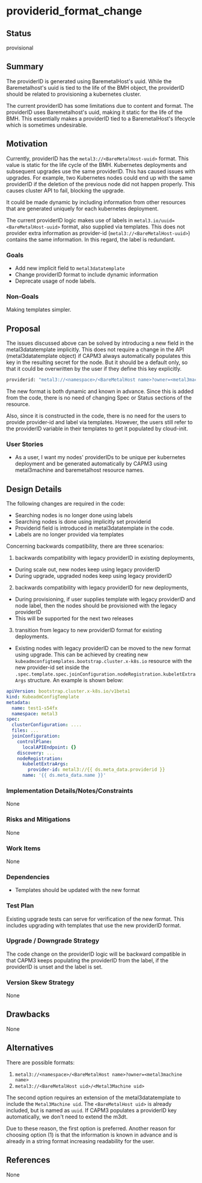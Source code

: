 <!--
 This work is licensed under a Creative Commons Attribution 3.0
 Unported License.

 http://creativecommons.org/licenses/by/3.0/legalcode
-->

# providerid_format_change

## Status

provisional

## Summary

The providerID is generated using BaremetalHost's uuid.
While the Baremetalhost's uuid is tied to the life of the BMH object,
the providerID should be related to provisioning a kubernetes cluster.

The current providerID has some limitations due to content and format.
The providerID uses Baremetalhost's uuid, making it static for the life of the
BMH. This essentially makes a providerID tied to a BaremetalHost's lifecycle
which is sometimes undesirable.

## Motivation

Currently, providerID has the `metal3://<BareMetalHost-uuid>` format. This value is
static for the life cycle of the BMH. Kubernetes deployments and subsequent
upgrades use the same providerID. This has caused issues with upgrades.
For example, two Kubernetes nodes could end up with the same providerID if
the deletion of the previous node did not happen properly. This causes
cluster API to fail, blocking the upgrade.

It could be made dynamic by including information from other resources that are generated uniquely for each kubernetes deployment.

The current providerID logic makes use of labels in
`metal3.io/uuid=<BareMetalHost-uuid>` format, also supplied via templates. This does not
provider extra information as provider-id (`metal3://<BareMetalHost-uuid>`) contains the
same information. In this regard, the label is redundant.

### Goals

- Add new implicit field to `metal3datatemplate`
- Change providerID format to include dynamic information
- Deprecate usage of node labels.

### Non-Goals

Making templates simpler.

## Proposal

The issues discussed above can be solved by introducing a new field in the
metal3datatemplate implicitly. This does not require a change in the API
(metal3datatemplate object) if CAPM3 always automatically populates this key in
the resulting secret for the node. But it should be a default only, so that it
could be overwritten by the user if they define this key explicitly.

```bash
providerid: "metal3://<namespace>/<BareMetalHost name>?owner=<metal3machine name>"
```

The new format is both dynamic and known in advance. Since this is added from
the code, there is no need of changing Spec or Status sections of the resource.

Also, since it is constructed in the code, there is no need for the users to
provide provider-id and label via templates. However, the users still refer to
the providerID variable in their templates to get it populated by cloud-init.

### User Stories

- As a user, I want my nodes' providerIDs to be unique per kubernetes deployment
 and be generated automatically by CAPM3 using metal3machine and baremetalhost resource names.

## Design Details

The following changes are required in the code:

- Searching nodes is no longer done using labels
- Searching nodes is done using implicitly set providerid
- Providerid field is introduced in metal3datatemplate in the code.
- Labels are no longer provided via templates

Concerning backwards compatibility, there are three scenarios:

1. backwards compatibility with legacy providerID in existing deployments,
  - During scale out, new nodes keep using legacy providerID
  - During upgrade, upgraded nodes keep using legacy providerID
2. backwards compatibility with legacy providerID for new deployments,
  - During provisioning, if user supplies template with legacy providerID and
  node label, then the nodes should be provisioned with the legacy providerID
  - This will be supported for the next two releases

3. transition from legacy to new providerID format for existing deployments.
  - Existing nodes with legacy providerID can be moved to the new format using
  upgrade. This can be achieved by creating new
  `kubeadmconfigtemplates.bootstrap.cluster.x-k8s.io` resource with the new provider-id
  set inside the `.spec.template.spec.joinConfiguration.nodeRegistration.kubeletExtraArgs`
  structure. An example is shown below:

```yaml
apiVersion: bootstrap.cluster.x-k8s.io/v1beta1
kind: KubeadmConfigTemplate
metadata:
  name: test1-s54fx
  namespace: metal3
spec:
  clusterConfiguration: ....
  files: ...
  joinConfiguration:
    controlPlane:
      localAPIEndpoint: {}
    discovery: ...
    nodeRegistration:
      kubeletExtraArgs:
        provider-id: metal3://{{ ds.meta_data.providerid }}
      name: '{{ ds.meta_data.name }}'
```

### Implementation Details/Notes/Constraints

None

### Risks and Mitigations

None

### Work Items

None

### Dependencies

- Templates should be updated with the new format

### Test Plan

Existing upgrade tests can serve for verification of the new format. This includes
upgrading with templates that use the new providerID format.

### Upgrade / Downgrade Strategy

The code change on the providerID logic will be backward compatible
in that CAPM3 keeps populating the providerID from the label, if the providerID
is unset and the label is set.

### Version Skew Strategy

None

## Drawbacks

None

## Alternatives

There are possible formats:

1. ```metal3://<namespace>/<BareMetalHost name>?owner=<metal3machine name>```
2. ```metal3://<BareMetalHost uid>/<Metal3Machine uid>```

The second option requires an extension of the metal3datatemplate
to include the ```Metal3Machine uid```. The ```<BareMetalHost uid>``` is already included,
but is named as ```uuid```. If CAPM3 populates a providerID key automatically,
we don't need to extend the m3dt.

Due to these reason, the first option is preferred. Another reason for choosing
 option (1) is that the information is known in advance and is already in a
 string format increasing readability for the user.

## References

None
